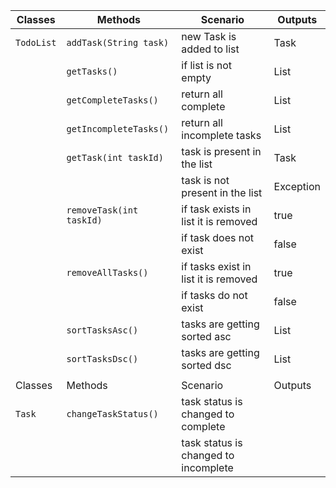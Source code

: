 | Classes    | Methods                  | Scenario                             | Outputs    |
|------------|--------------------------|--------------------------------------|------------|
| `TodoList` | `addTask(String task)`   | new Task is added to list            | Task       |
|            | `getTasks()`             | if list is not empty                 | List<Task> |
|            | `getCompleteTasks()`     | return all complete                  | List<Task> |
|            | `getIncompleteTasks()`   | return all incomplete tasks          | List<Task> |
|            | `getTask(int taskId)`    | task is present in the list          | Task       |
|            |                          | task is not present in the list      | Exception  |
|            | `removeTask(int taskId)` | if task exists in list it is removed | true       |
|            |                          | if task does not exist               | false      |
|            | `removeAllTasks()`       | if tasks exist in list it is removed | true       |
|            |                          | if tasks do not exist                | false      |
|            | `sortTasksAsc()`         | tasks are getting sorted  asc        | List<Task> |
|            | `sortTasksDsc()`         | tasks are getting sorted   dsc       | List<Task> |
|            |                          |                                      |            |
| Classes    | Methods                  | Scenario                             | Outputs    |
| `Task`     | `changeTaskStatus()`     | task status is changed to complete   |            |
|            |                          | task status is changed to incomplete |            |